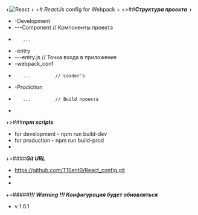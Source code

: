 +![React](https://cdn-images-1.medium.com/max/512/1*jA5lTgPRbyimsFNod7SlFQ.png)
+
+# *ReactJs* config for Webpack
+
+>##***Структура проекта***
+
+    -Development
+    ---Component    // Компоненты проекта
+        ...
+    -entry
+    ---entry.js     // Точка входа в приложение
+    -webpack_conf
+        ...         // Loader's
+    -Prodiction
+        ...         // Build проекта
+
+>###***npm scripts***
+    for development - npm run build-dev
+    for production  - npm run build-prod
+
+>####***Git URL***
+    https://github.com/T1Sent0/React_config.git
+    
+    
+>#####***!!! Warning !!! Конфигурация будет обновляться***
+    v 1.0.1
